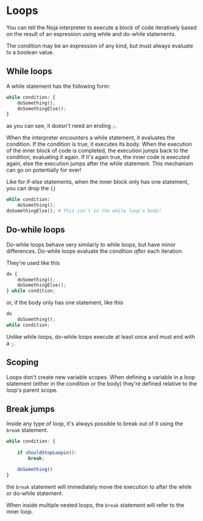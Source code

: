# Loops
You can tell the Noja interpreter to execute a block of code iteratively based on the result of an expression using while and do-while statements. 

The condition may be an expression of any kind, but must always evaluate to a boolean value.

## While loops
A while statement has the following form:
```py
while condition: {
    doSomething();
    doSomethingElse();
}
``` 
as you can see, it doesn't need an ending `;`.

When the interpreter encounters a while statement, it evaluates the condition. If the condition is true, it executes its body. When the execution of the inner block of code is completed, the execution jumps back to the condition, evaluating it again. If it's again true, the inner code is executed again, else the execution jumps after the while statement. This mechanism can go on potentially for ever!

Like for if-else statements, when the inner block only has one statement, you can drop the `{}`
```py
while condition:
    doSomething();
doSomethingElse(); # This isn't in the while loop's body!
```

## Do-while loops
Do-while loops behave very similarly to while loops, but have minor differences. Do-while loops evaluate the condition *after* each iteration.

They're used like this
```py
do {
    doSomething();
    doSomethingElse();
} while condition;
```
or, if the body only has one statement, like this
```py
do
    doSomething();
while condition;
```

Unlike while loops, do-while loops execute at least once and must end with a `;`.

## Scoping
Loops don't create new variable scopes. When defining a variable in a loop statement (either in the condition or the body) they're defined relative to the loop's parent scope.

## Break jumps
Inside any type of loop, it's always possible to break out of it using the `break` statement. 

```js
while condition: {
    
    if shouldStopLoopin():
        break;

    doSomething()
}
```
the `break` statement will immediately move the execution to after the while or do-while statement.

When inside multiple nested loops, the `break` statement will refer to the inner loop.